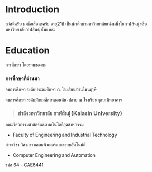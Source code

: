 # Introduction

สวัสดีครับ ผมชื่อเสือนะครับ อายุ21ปี เป็นนักศึกษามหาวิทยาลัยแห่งหนึ่งในกาฬสินธุ์ หรือ มหาวิทยาลัยกาฬสินธุ์ นั่นแหละ

# Education
การศึกษา โดยรวมของผม

### การศึกษาที่ผ่านมา
จบการศึกษา ระดับประถมศึกษา ณ โรงเรียนบ้านโนนฤาษี

จบการศึกษา ระดับมัธยมศึกษาตอนต้น-ปลาย ณ โรงเรียนกุดบงพิทยาคาร

> ### กำลัง มหาวิทยาลัย กาฬสินธุ์ (Kalasin University)
คณะวิศวกรรมศาสตร์และเทคโนโลยีอุตสาหกรรม

  - Faculty of Engineering and Industrial Technology

สาขาวิชา วิศวกรรมคอมพิวเตอร์และระบบอัตโนมัติ  

  - Computer Engineering and Automation

รหัส 64 - CAE6441
